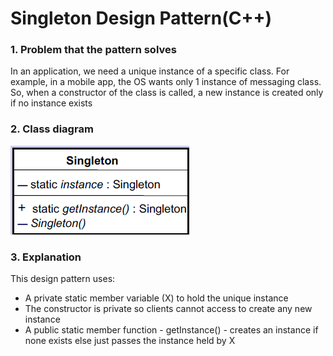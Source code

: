 # Singleton Design Pattern(C++)
###  1. Problem that the pattern solves
In an application, we need a unique instance of a specific class.
For example, in a mobile app, the OS wants only 1 instance of messaging class.
So, when a constructor of the class is called, a new instance is created only if no instance exists

### 2. Class diagram
![img.png](img.png)

### 3. Explanation
This design pattern uses:
- A private static member variable (X) to hold the unique instance
- The constructor is private so clients cannot access to create any new instance
- A public static member function - getInstance() - creates an instance if none exists
else just passes the instance held by X